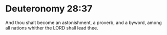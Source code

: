 # Deuteronomy 28:37

And thou shalt become an astonishment, a proverb, and a byword, among all nations whither the LORD shall lead thee.